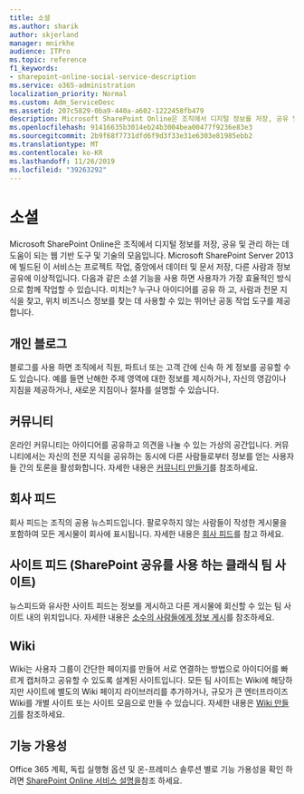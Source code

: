 ```yaml
---
title: 소셜
ms.author: sharik
author: skjerland
manager: mnirkhe
audience: ITPro
ms.topic: reference
f1_keywords:
- sharepoint-online-social-service-description
ms.service: o365-administration
localization_priority: Normal
ms.custom: Adm_ServiceDesc
ms.assetid: 207c5829-0ba9-440a-a602-1222458fb479
description: Microsoft SharePoint Online은 조직에서 디지털 정보를 저장, 공유 및 관리 하는 데 도움이 되는 웹 기반 도구 및 기술의 모음입니다. Microsoft SharePoint Server 2013에 빌드된 이 서비스는 프로젝트 작업, 중앙에서 데이터 및 문서 저장, 다른 사람과 정보 공유에 이상적입니다.
ms.openlocfilehash: 91416635b3014eb24b3004bea00477f9236e83e3
ms.sourcegitcommit: 2b9f68f7731dfd6f9d3f33e31e6303e81985ebb2
ms.translationtype: MT
ms.contentlocale: ko-KR
ms.lasthandoff: 11/26/2019
ms.locfileid: "39263292"
---
```

# <a name="social"></a>소셜

Microsoft SharePoint Online은 조직에서 디지털 정보를 저장, 공유 및 관리 하는 데 도움이 되는 웹 기반 도구 및 기술의 모음입니다. Microsoft SharePoint Server 2013에 빌드된 이 서비스는 프로젝트 작업, 중앙에서 데이터 및 문서 저장, 다른 사람과 정보 공유에 이상적입니다. 다음과 같은 소셜 기능을 사용 하면 사용자가 가장 효율적인 방식으로 함께 작업할 수 있습니다. 미치는? 누구나 아이디어를 공유 하 고, 사람과 전문 지식을 찾고, 위치 비즈니스 정보를 찾는 데 사용할 수 있는 뛰어난 공동 작업 도구를 제공 합니다. 
  
## <a name="personal-blogs"></a>개인 블로그

블로그를 사용 하면 조직에서 직원, 파트너 또는 고객 간에 신속 하 게 정보를 공유할 수도 있습니다. 예를 들면 난해한 주제 영역에 대한 정보를 제시하거나, 자신의 영감이나 지침을 제공하거나, 새로운 지침이나 절차를 설명할 수 있습니다.
  
## <a name="community"></a>커뮤니티

온라인 커뮤니티는 아이디어를 공유하고 의견을 나눌 수 있는 가상의 공간입니다. 커뮤니티에서는 자신의 전문 지식을 공유하는 동시에 다른 사람들로부터 정보를 얻는 사용자들 간의 토론을 활성화합니다. 자세한 내용은 [커뮤니티 만들기](https://go.microsoft.com/fwlink/p/?LinkId=271061)를 참조하세요.
  
## <a name="company-feed"></a>회사 피드

회사 피드는 조직의 공용 뉴스피드입니다. 팔로우하지 않는 사람들이 작성한 게시물을 포함하여 모든 게시물이 회사에 표시됩니다. 자세한 내용은 [회사 피드](https://support.office.com/article/D1A6A747-5789-498F-9DB5-C5692A9C9559)를 참고 하세요.
  
## <a name="site-feed-classic-team-site-using-sharepoint-social"></a>사이트 피드 (SharePoint 공유를 사용 하는 클래식 팀 사이트)

뉴스피드와 유사한 사이트 피드는 정보를 게시하고 다른 게시물에 회신할 수 있는 팀 사이트 내의 위치입니다. 자세한 내용은 [소수의 사람들에게 정보 게시](https://go.microsoft.com/fwlink/p/?LinkId=271071)를 참조하세요.
  
## <a name="wikis"></a>Wiki

Wiki는 사용자 그룹이 간단한 페이지를 만들어 서로 연결하는 방법으로 아이디어를 빠르게 캡처하고 공유할 수 있도록 설계된 사이트입니다. 모든 팀 사이트는 Wiki에 해당하지만 사이트에 별도의 Wiki 페이지 라이브러리를 추가하거나, 규모가 큰 엔터프라이즈 Wiki를 개별 사이트 또는 사이트 모음으로 만들 수 있습니다. 자세한 내용은 [Wiki 만들기](https://go.microsoft.com/fwlink/p/?LinkId=271358)를 참조하세요.
  
## <a name="feature-availability"></a>기능 가용성

Office 365 계획, 독립 실행형 옵션 및 온-프레미스 솔루션 별로 기능 가용성을 확인 하려면 [SharePoint Online 서비스 설명을](sharepoint-online-service-description.md)참조 하세요.
